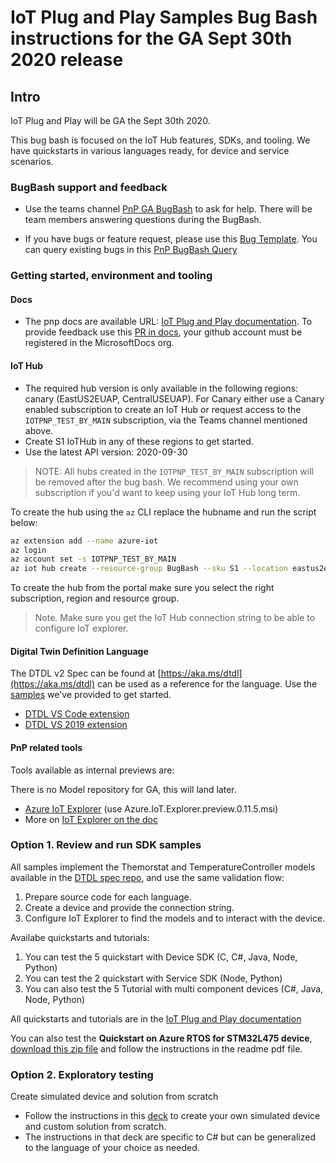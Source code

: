 <!-- markdownlint-disable MD033 -->
# IoT Plug and Play Samples Bug Bash instructions for the GA Sept 30th 2020 release

## Intro

IoT Plug and Play will be GA the Sept 30th 2020.

This bug bash is focused on the  IoT Hub features, SDKs, and tooling. We have quickstarts in various languages ready, for device and service scenarios.

### BugBash support and feedback

- Use the teams channel [PnP GA BugBash](https://teams.microsoft.com/l/meetup-join/19%3ameeting_M2I2NDc5OGItZmU4MC00MWU4LWE1MTQtNDI2YWE0MTlmZmYx%40thread.v2/0?context=%7b%22Tid%22%3a%2272f988bf-86f1-41af-91ab-2d7cd011db47%22%2c%22Oid%22%3a%22a43f0cf6-a7bc-4985-aa0b-37503f8ea92a%22%7d) to ask for help. There will be team members answering questions during the BugBash.

- If you have bugs or feature request, please use this [Bug Template](https://msazure.visualstudio.com/One/_workitems/create/Bug?templateId=588f0905-1848-4c0a-9525-8e0be8cae7f0&ownerId=f0be8f47-90b7-4440-852e-4d5401b257cf). You can query existing bugs in this [PnP BugBash Query](hhttps://msazure.visualstudio.com/One/_queries/query-edit/a922de67-413f-4f4b-9187-29739cc310b8/)

### Getting started, environment and tooling

#### Docs

- The pnp docs are available URL: [IoT Plug and Play documentation](https://review.docs.microsoft.com/en-us/azure/iot-pnp/?branch=pr-en-us-129259). To provide feedback use this [PR in docs](https://github.com/MicrosoftDocs/azure-docs-pr/pull/120981), your github account must be registered in the MicrosoftDocs org.

#### IoT Hub

- The required hub version is only available in the following regions: canary (EastUS2EUAP, CentralUSEUAP). For Canary either use a Canary enabled subscription to create an IoT Hub or request access to the `IOTPNP_TEST_BY_MAIN` subscription, via the Teams channel mentioned above.
- Create S1 IoTHub in any of these regions to get started.
- Use the latest API version: 2020-09-30

>NOTE: All hubs created in the `IOTPNP_TEST_BY_MAIN` subscription will be removed after the bug bash. We recommend using your own subscription if you'd want to keep using your IoT Hub long term.

To create the hub using the `az` CLI replace the hubname and run the script below:

```bash
az extension add --name azure-iot
az login
az account set -s IOTPNP_TEST_BY_MAIN
az iot hub create --resource-group BugBash --sku S1 --location eastus2euap --partition-count 4 --name <alias-hub-name>
```

To create the hub from the portal make sure you select the right subscription, region and resource group.

> Note. Make sure you get the IoT Hub connection string to be able to configure IoT explorer.

#### Digital Twin Definition Language

The DTDL v2 Spec can be found at [https://aka.ms/dtdl](https://aka.ms/dtdl) can be used as a reference for the language. Use the [samples](https://github.com/Azure/opendigitaltwins-dtdl/tree/master/DTDL/v2/samples) we've provided to get started.

- [DTDL VS Code extension](https://marketplace.visualstudio.com/items?itemName=vsciot-vscode.vscode-dtdl)
- [DTDL VS 2019 extension](https://marketplace.visualstudio.com/items?itemName=vsc-iot.vs16dtdllanguagesupport)

#### PnP related tools

Tools available as internal previews are:

There is no Model repository for GA, this will land later.

- [Azure IoT Explorer]( https://github.com/YingXue/azure-iot-explorer/releases/tag/v0.11.5) (use Azure.IoT.Explorer.preview.0.11.5.msi)
- More on [IoT Explorer on the doc](https://docs.microsoft.com/en-us/azure/iot-pnp/howto-use-iot-explorer#use-azure-iot-explorer)

### Option 1. Review and run SDK samples

All samples implement the Themorstat and TemperatureController models available in the [DTDL spec repo](https://github.com/Azure/opendigitaltwins-dtdl/tree/master/DTDL/v2/samples), and use the same validation flow:

1. Prepare source code for each language.
2. Create a device and provide the connection string.
3. Configure IoT Explorer to find the models and to interact with the device.

Availabe quickstarts and tutorials:
1. You can test the 5 quickstart with Device SDK  (C, C#, Java, Node, Python)
1. You can test the 2 quickstart with Service SDK (Node, Python)
1. You can also test the 5 Tutorial with multi component devices (C#, Java, Node, Python)

All quickstarts and tutorials are in the [IoT Plug and Play documentation](https://docs.microsoft.com/en-us/azure/iot-pnp/)

You can also test the **Quickstart on Azure RTOS for STM32L475 device**, [download this zip file](https://microsoft-my.sharepoint.com/:u:/p/liydu/ETyQje64iM1Iu_xpWpG8Kp0BxHZJK-QtFPrqjOl_PJdBNA?e=NGGqRl) and follow the instructions in the readme pdf file. 

### Option 2. Exploratory testing

Create simulated device and solution from scratch

- Follow the instructions in this [deck](https://microsoft.sharepoint.com/:p:/t/PnPCross-TeamCore/Ed9pGHB_AaxIgisKioEHSygB2mADMo2vPSQJZK0lKBnFKQ?e=VZ1ztQ) to create your own simulated device and custom solution from scratch.
- The instructions in that deck are specific to C# but can be generalized to the language of your choice as needed.